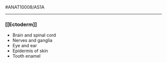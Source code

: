#ANAT10008/AS1A 

---
### [[Ectoderm]]
- Brain and spinal cord
- Nerves and ganglia
- Eye and ear
- Epidermis of skin
- Tooth enamel


